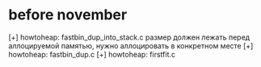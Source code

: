

# before november

[+] howtoheap: fastbin_dup_into_stack.c
    размер должен лежать перед аллоцируемой памятью, нужно аллоцировать в конкретном месте
[+] howtoheap: fastbin_dup.c
[+] howtoheap: firstfit.c
